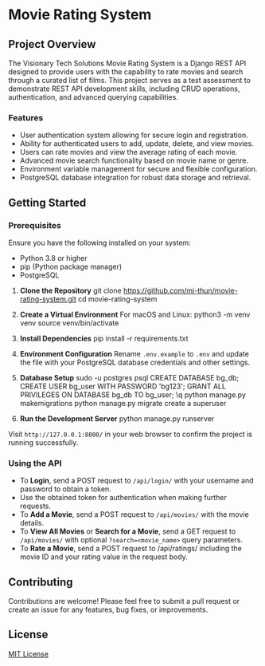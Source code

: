 # Movie Rating System

## Project Overview

The Visionary Tech Solutions Movie Rating System is a Django REST API designed to provide users with the capability to rate movies and search through a curated list of films. This project serves as a test assessment to demonstrate REST API development skills, including CRUD operations, authentication, and advanced querying capabilities.

### Features

- User authentication system allowing for secure login and registration.
- Ability for authenticated users to add, update, delete, and view movies.
- Users can rate movies and view the average rating of each movie.
- Advanced movie search functionality based on movie name or genre.
- Environment variable management for secure and flexible configuration.
- PostgreSQL database integration for robust data storage and retrieval.

## Getting Started

### Prerequisites

Ensure you have the following installed on your system:

- Python 3.8 or higher
- pip (Python package manager)
- PostgreSQL

1. **Clone the Repository**
   git clone https://github.com/mi-thun/movie-rating-system.git
   cd movie-rating-system

2. **Create a Virtual Environment**
   For macOS and Linux:
   python3 -m venv venv
   source venv/bin/activate

3. **Install Dependencies**
   pip install -r requirements.txt

4. **Environment Configuration**
   Rename `.env.example` to `.env` and update the file with your PostgreSQL database credentials and other settings.

5. **Database Setup**
   sudo -u postgres psql
   CREATE DATABASE bg_db;
   CREATE USER bg_user WITH PASSWORD 'bg123';
   GRANT ALL PRIVILEGES ON DATABASE bg_db TO bg_user;
   \q
   python manage.py makemigrations
   python manage.py migrate
   create a superuser

6. **Run the Development Server**
   python manage.py runserver

Visit `http://127.0.0.1:8000/` in your web browser to confirm the project is running successfully.

### Using the API

- To **Login**, send a POST request to `/api/login/` with your username and password to obtain a token.
- Use the obtained token for authentication when making further requests.
- To **Add a Movie**, send a POST request to `/api/movies/` with the movie details.
- To **View All Movies** or **Search for a Movie**, send a GET request to `/api/movies/` with optional `?search=<movie_name>` query parameters.
- To **Rate a Movie**, send a POST request to /api/ratings/ including the movie ID and your rating value in the request body.

## Contributing

Contributions are welcome! Please feel free to submit a pull request or create an issue for any features, bug fixes, or improvements.

## License

[MIT License](LICENSE.md)
